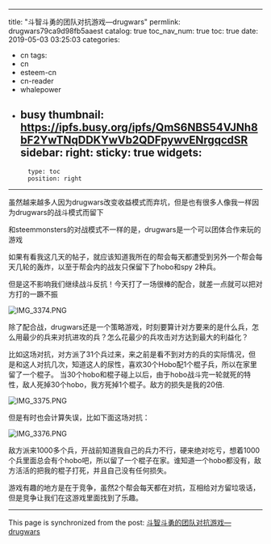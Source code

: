 
---
title: "斗智斗勇的团队对抗游戏—drugwars"
permlink: drugwars79ca9d98fb5aaest
catalog: true
toc_nav_num: true
toc: true
date: 2019-05-03 03:25:03
categories:
- cn
tags:
- cn
- esteem-cn
- cn-reader
- whalepower
- busy
thumbnail: https://ipfs.busy.org/ipfs/QmS6NBS54VJNh8bF2YwTNqDDKYwVb2QDFpywvENrgqcdSR
sidebar:
    right:
        sticky: true
widgets:
    -
        type: toc
        position: right
---


虽然越来越多人因为drugwars改变收益模式而弃坑，但是也有很多人像我一样因为drugwars的战斗模式而留下

和steemmonsters的对战模式不一样的是，drugwars是一个可以团体合作来玩的游戏

如果有看我这几天的帖子，就应该知道我所在的帮会每天都遭受到另外一个帮会每天几轮的轰炸，以至于帮会内的战友只保留下了hobo和spy 2种兵。
但是这不影响我们继续战斗反抗！今天打了一场很棒的配合，就差一点就可以把对方打的一蹶不振
![IMG_3374.PNG](https://ipfs.busy.org/ipfs/QmS6NBS54VJNh8bF2YwTNqDDKYwVb2QDFpywvENrgqcdSR)

除了配合战，drugwars还是一个策略游戏，时刻要算计对方要来的是什么兵，怎么用最少的兵来对抗进攻的兵？怎么花最少的兵攻击对方达到最大的利益化？

比如这场对抗，对方派了31个兵过来，来之前是看不到对方的兵的实际情况，但是和这人对抗几次，知道这人的尿性，喜欢30个Hobo配1个棍子兵，所以在家里留了一个棍子。当30个hobo和棍子碰上以后，由于hobo战斗完一轮就死的特性，敌人死掉30个hobo，我方死掉1个棍子。敌方的损失是我的20倍. 

![IMG_3375.PNG](https://ipfs.busy.org/ipfs/QmS5p9kSqqYZPjKdv142Aq8YCjXjDZa3je3QAngGndUGPZ)

但是有时也会计算失误，比如下面这场对抗：

![IMG_3376.PNG](https://ipfs.busy.org/ipfs/QmZiG9Kn9MY6zPCrans2XhQXzVuXTZFu1YuN48PqupPSrU)

敌方派来1000多个兵，开战前知道我自己的兵力不行，硬来绝对吃亏，想着1000个兵里面总会有个hobo吧，所以留了一个棍子在家。谁知道一个hobo都没有，敌方活活的把我的棍子打死，并且自己没有任何损失。

游戏有趣的地方是在于竞争，虽然2个帮会每天都在对抗，互相给对方留垃圾话，但是竞争让我们在这游戏里面找到了乐趣。

- - -

This page is synchronized from the post: [斗智斗勇的团队对抗游戏—drugwars](https://steemit.com/@ericet/drugwars79ca9d98fb5aaest)

